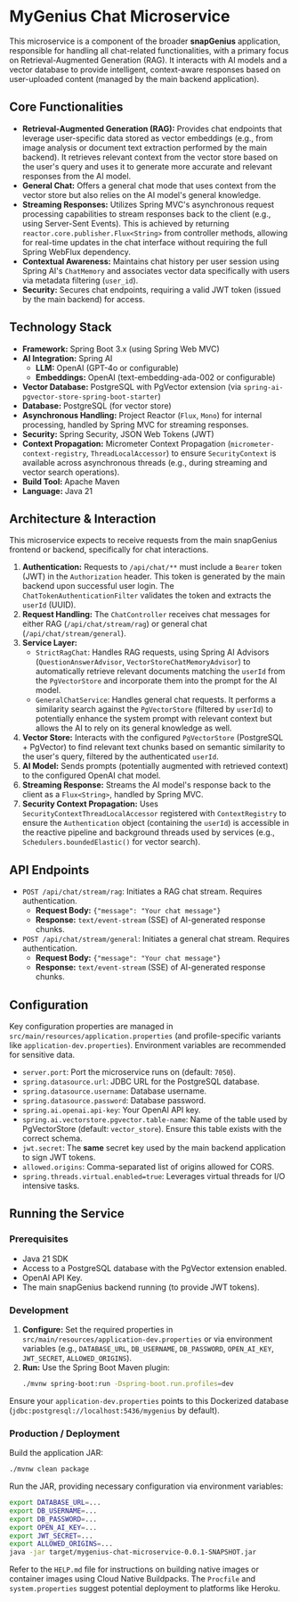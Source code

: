# MyGenius Chat Microservice

This microservice is a component of the broader **snapGenius** application, responsible for handling all chat-related functionalities, with a primary focus on Retrieval-Augmented Generation (RAG). It interacts with AI models and a vector database to provide intelligent, context-aware responses based on user-uploaded content (managed by the main backend application).

## Core Functionalities

*   **Retrieval-Augmented Generation (RAG):** Provides chat endpoints that leverage user-specific data stored as vector embeddings (e.g., from image analysis or document text extraction performed by the main backend). It retrieves relevant context from the vector store based on the user's query and uses it to generate more accurate and relevant responses from the AI model.
*   **General Chat:** Offers a general chat mode that uses context from the vector store but also relies on the AI model's general knowledge.
*   **Streaming Responses:** Utilizes Spring MVC's asynchronous request processing capabilities to stream responses back to the client (e.g., using Server-Sent Events). This is achieved by returning `reactor.core.publisher.Flux<String>` from controller methods, allowing for real-time updates in the chat interface without requiring the full Spring WebFlux dependency.
*   **Contextual Awareness:** Maintains chat history per user session using Spring AI's `ChatMemory` and associates vector data specifically with users via metadata filtering (`user_id`).
*   **Security:** Secures chat endpoints, requiring a valid JWT token (issued by the main backend) for access.

## Technology Stack

*   **Framework:** Spring Boot 3.x (using Spring Web MVC)
*   **AI Integration:** Spring AI
    *   **LLM:** OpenAI (GPT-4o or configurable)
    *   **Embeddings:** OpenAI (text-embedding-ada-002 or configurable)
*   **Vector Database:** PostgreSQL with PgVector extension (via `spring-ai-pgvector-store-spring-boot-starter`)
*   **Database:** PostgreSQL (for vector store)
*   **Asynchronous Handling:** Project Reactor (`Flux`, `Mono`) for internal processing, handled by Spring MVC for streaming responses.
*   **Security:** Spring Security, JSON Web Tokens (JWT)
*   **Context Propagation:** Micrometer Context Propagation (`micrometer-context-registry`, `ThreadLocalAccessor`) to ensure `SecurityContext` is available across asynchronous threads (e.g., during streaming and vector search operations).
*   **Build Tool:** Apache Maven
*   **Language:** Java 21

## Architecture & Interaction

This microservice expects to receive requests from the main snapGenius frontend or backend, specifically for chat interactions.

1.  **Authentication:** Requests to `/api/chat/**` must include a `Bearer` token (JWT) in the `Authorization` header. This token is generated by the main backend upon successful user login. The `ChatTokenAuthenticationFilter` validates the token and extracts the `userId` (UUID).
2.  **Request Handling:** The `ChatController` receives chat messages for either RAG (`/api/chat/stream/rag`) or general chat (`/api/chat/stream/general`).
3.  **Service Layer:**
    *   `StrictRagChat`: Handles RAG requests, using Spring AI Advisors (`QuestionAnswerAdvisor`, `VectorStoreChatMemoryAdvisor`) to automatically retrieve relevant documents matching the `userId` from the `PgVectorStore` and incorporate them into the prompt for the AI model.
    *   `GeneralChatService`: Handles general chat requests. It performs a similarity search against the `PgVectorStore` (filtered by `userId`) to potentially enhance the system prompt with relevant context but allows the AI to rely on its general knowledge as well.
4.  **Vector Store:** Interacts with the configured `PgVectorStore` (PostgreSQL + PgVector) to find relevant text chunks based on semantic similarity to the user's query, filtered by the authenticated `userId`.
5.  **AI Model:** Sends prompts (potentially augmented with retrieved context) to the configured OpenAI chat model.
6.  **Streaming Response:** Streams the AI model's response back to the client as a `Flux<String>`, handled by Spring MVC.
7.  **Security Context Propagation:** Uses `SecurityContextThreadLocalAccessor` registered with `ContextRegistry` to ensure the `Authentication` object (containing the `userId`) is accessible in the reactive pipeline and background threads used by services (e.g., `Schedulers.boundedElastic()` for vector search).

## API Endpoints

*   `POST /api/chat/stream/rag`: Initiates a RAG chat stream. Requires authentication.
    *   **Request Body:** `{"message": "Your chat message"}`
    *   **Response:** `text/event-stream` (SSE) of AI-generated response chunks.
*   `POST /api/chat/stream/general`: Initiates a general chat stream. Requires authentication.
    *   **Request Body:** `{"message": "Your chat message"}`
    *   **Response:** `text/event-stream` (SSE) of AI-generated response chunks.

## Configuration

Key configuration properties are managed in `src/main/resources/application.properties` (and profile-specific variants like `application-dev.properties`). Environment variables are recommended for sensitive data.

*   `server.port`: Port the microservice runs on (default: `7050`).
*   `spring.datasource.url`: JDBC URL for the PostgreSQL database.
*   `spring.datasource.username`: Database username.
*   `spring.datasource.password`: Database password.
*   `spring.ai.openai.api-key`: Your OpenAI API key.
*   `spring.ai.vectorstore.pgvector.table-name`: Name of the table used by PgVectorStore (default: `vector_store`). Ensure this table exists with the correct schema.
*   `jwt.secret`: The **same** secret key used by the main backend application to sign JWT tokens.
*   `allowed.origins`: Comma-separated list of origins allowed for CORS.
*   `spring.threads.virtual.enabled=true`: Leverages virtual threads for I/O intensive tasks.

## Running the Service

### Prerequisites

*   Java 21 SDK
*   Access to a PostgreSQL database with the PgVector extension enabled.
*   OpenAI API Key.
*   The main snapGenius backend running (to provide JWT tokens).

### Development

1.  **Configure:** Set the required properties in `src/main/resources/application-dev.properties` or via environment variables (e.g., `DATABASE_URL`, `DB_USERNAME`, `DB_PASSWORD`, `OPEN_AI_KEY`, `JWT_SECRET`, `ALLOWED_ORIGINS`).
2.  **Run:** Use the Spring Boot Maven plugin:
    ```bash
    ./mvnw spring-boot:run -Dspring-boot.run.profiles=dev
    ```

Ensure your `application-dev.properties` points to this Dockerized database (`jdbc:postgresql://localhost:5436/mygenius` by default).

### Production / Deployment

Build the application JAR:

```bash
./mvnw clean package
```

Run the JAR, providing necessary configuration via environment variables:

```bash
export DATABASE_URL=...
export DB_USERNAME=...
export DB_PASSWORD=...
export OPEN_AI_KEY=...
export JWT_SECRET=...
export ALLOWED_ORIGINS=...
java -jar target/mygenius-chat-microservice-0.0.1-SNAPSHOT.jar
```

Refer to the `HELP.md` file for instructions on building native images or container images using Cloud Native Buildpacks. The `Procfile` and `system.properties` suggest potential deployment to platforms like Heroku. 